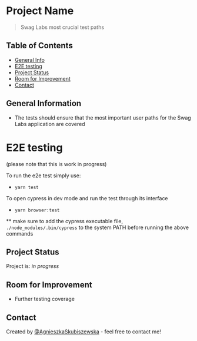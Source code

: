 # Project Name
> Swag Labs most crucial test paths


## Table of Contents
* [General Info](#general-information)
* [E2E testing ](#e2e-testing )
* [Project Status](#project-status)
* [Room for Improvement](#room-for-improvement)
* [Contact](#contact)



## General Information
- The tests should ensure that the most important user paths for the Swag Labs application are covered


# E2E testing 
 (please note that this is work in progress)

To run the e2e test simply use:

- `yarn test`

To open cypress in dev mode and run the test through its interface

- `yarn browser:test`

** make sure to add the cypress executable file, `./node_modules/.bin/cypress` to the system PATH before running the above commands


## Project Status
Project is: _in progress_ 


## Room for Improvement
- Further testing coverage

## Contact
Created by [@AgnieszkaSkubiszewska](https://github.com/AgnieszkaSkubisze) - feel free to contact me!
